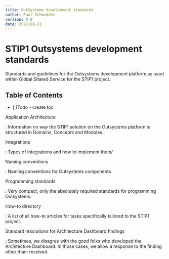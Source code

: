 ```yaml
---
title: OutSystems development standards
author: Paul Schmeddes
version: 0.9
date: 2022-08-21
---
```


# STIP1 Outsystems development standards

Standards and guidelines for the Outsystems development platform as used within Global Shared Service for the STIP1 project.

## Table of Contents

- [ ]Todo - create toc

Application Architecture

: Information on way the STIP1 solution on the Outsystems platform is structured in Domains, Concepts and Modules.

Integrations

: Types of integrations and how to implement them/

Naming conventions

: Naming conventions for Outsystems components

Programming standards

: Very compact, only the absolutely required standards for programming
Outsystems.

How-to directory

: A list of all how-to articles for tasks specifically tailored to the
STIP1 project.

Standard resolutions for Architecture Dashboard findings

: Sometimes, we disagree with the good folks who developed the
Architecture Dashboard. In those cases, we allow a response to the
finding other than: resolved.
